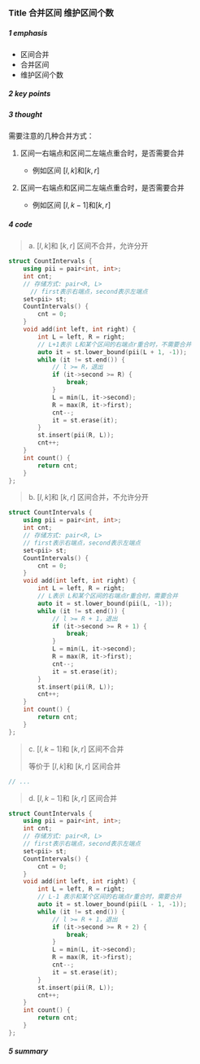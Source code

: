 ### Title 合并区间 维护区间个数

##### 1 emphasis

- 区间合并
- 合并区间
- 维护区间个数



##### 2 key points

 

##### 3 thought

需要注意的几种合并方式：

1. 区间一右端点和区间二左端点重合时，是否需要合并 
    - 例如区间 $[l,k]$和$[k,r]$

2. 区间一右端点和区间二左端点重合时，是否需要合并
    - 例如区间 $[l,k-1]$和$[k,r]$



##### 4 code

> a. $[l,k]$和 $[k,r]$ 区间不合并，允许分开

```cpp
struct CountIntervals {
    using pii = pair<int, int>;
    int cnt;
    // 存储方式: pair<R, L>
	  // first表示右端点，second表示左端点
    set<pii> st;
    CountIntervals() {
        cnt = 0;
    }
    void add(int left, int right) {
        int L = left, R = right;
        // L+1表示 L和某个区间的右端点r重合时，不需要合并
        auto it = st.lower_bound(pii(L + 1, -1));
        while (it != st.end()) {
          	// l >= R，退出
            if (it->second >= R) {
                break;
            }
            L = min(L, it->second);
            R = max(R, it->first);
            cnt--;
            it = st.erase(it);
        }
        st.insert(pii(R, L));
        cnt++;
    }
    int count() {
        return cnt;
    }
};
```



> b. $[l,k]$和 $[k,r]$ 区间合并，不允许分开

```cpp
struct CountIntervals {
    using pii = pair<int, int>;
    int cnt;
    // 存储方式: pair<R, L>
    // first表示右端点，second表示左端点
    set<pii> st;
    CountIntervals() {
        cnt = 0;
    }
    void add(int left, int right) {
        int L = left, R = right;
        // L表示 L和某个区间的右端点r重合时，需要合并
        auto it = st.lower_bound(pii(L, -1));
        while (it != st.end()) {
            // l >= R + 1，退出
            if (it->second >= R + 1) {
                break;
            }
            L = min(L, it->second);
            R = max(R, it->first);
            cnt--;
            it = st.erase(it);
        }
        st.insert(pii(R, L));
        cnt++;
    }
    int count() {
        return cnt;
    }
};
```



> c. $[l,k-1]$和 $[k,r]$ 区间不合并
>
> 等价于 $[l,k]$和 $[k,r]$ 区间合并

```cpp
// ...
```



> d. $[l,k-1]$和 $[k,r]$ 区间合并

```cpp
struct CountIntervals {
    using pii = pair<int, int>;
    int cnt;
    // 存储方式: pair<R, L>
    // first表示右端点，second表示左端点
    set<pii> st;
    CountIntervals() {
        cnt = 0;
    }
    void add(int left, int right) {
        int L = left, R = right;
        // L-1 表示和某个区间的右端点r重合时，需要合并
        auto it = st.lower_bound(pii(L - 1, -1));
        while (it != st.end()) {
            // l >= R + 1，退出
            if (it->second >= R + 2) {
                break;
            }
            L = min(L, it->second);
            R = max(R, it->first);
            cnt--;
            it = st.erase(it);
        }
        st.insert(pii(R, L));
        cnt++;
    }
    int count() {
        return cnt;
    }
};
```



##### 5 summary

